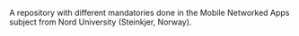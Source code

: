 A repository with different mandatories done in the Mobile Networked Apps subject from Nord University (Steinkjer, Norway).
